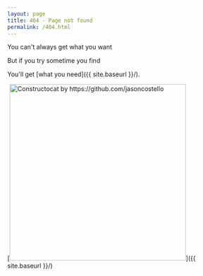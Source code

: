 ```yaml
---
layout: page
title: 404 - Page not found
permalink: /404.html
---
```


You can't always get what you want

But if you try sometime you find

You'll get [what you need]({{ site.baseurl }}/).

[<img src="{{ site.baseurl }}/images/404.jpg" alt="Constructocat by https://github.com/jasoncostello" style="width: 400px;"/>]({{ site.baseurl }}/)
